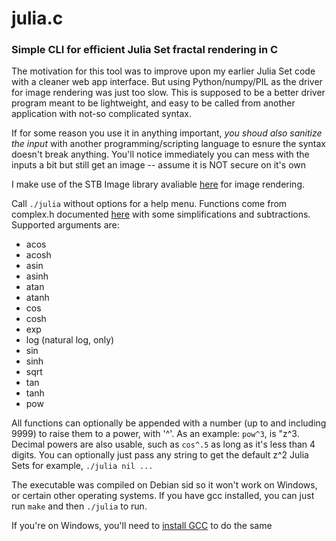# julia.c

### Simple CLI for efficient Julia Set fractal rendering in C

The motivation for this tool was to improve upon my earlier Julia Set code 
with a cleaner web app interface. But using Python/numpy/PIL as the driver for 
image rendering was just too slow. This is supposed to be a better driver program 
meant to be lightweight, and easy to be called from another application with 
not-so complicated syntax. 

If for some reason you use it in anything important, *you shoud also sanitize the input*
with another programming/scripting language to esnure the syntax doesn't break anything.
You'll notice immediately you can mess with the inputs a bit but still get an image 
-- assume it is NOT secure on it's own

I make use of the STB Image library avaliable [here](https://github.com/nothings/stb) for image
rendering.

Call `./julia` without options for a help menu. Functions come from complex.h
documented [here](https://code-reference.com/c/complex.h) with some
simplifications and subtractions. Supported arguments are:

- acos 
- acosh 
- asin 
- asinh 
- atan 
- atanh 
- cos 
- cosh 
- exp 
- log (natural log, only) 
- sin 
- sinh 
- sqrt 
- tan 
- tanh
- pow 

All functions can optionally be appended with a number (up to and including 9999) 
to raise them to a power, with '^'. As an example: `pow^3`, is "z^3. Decimal powers are
also usable, such as `cos^.5` as long as it's less than 4 digits. You can optionally 
just pass any string to get the default z^2 Julia Sets for example, `./julia nil ...`

The executable was compiled on Debian sid so it won't work on Windows, or certain other
operating systems. If you have gcc installed, you can just run `make` and then `./julia`
to run. 

If you're on Windows, you'll need to [install GCC](https://gcc.gnu.org/install/binaries.html)
to do the same
